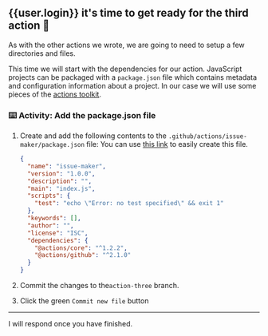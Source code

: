 ## {{user.login}} it's time to get ready for the third action 🎉

As with the other actions we wrote, we are going to need to setup a few directories and files.

This time we will start with the dependencies for our action. JavaScript projects can be packaged with a `package.json` file which contains metadata and configuration information about a project. In our case we will use some pieces of the [actions toolkit](https://github.com/actions/toolkit).

### :keyboard: Activity: Add the package.json file

1. Create and add the following contents to the `.github/actions/issue-maker/package.json` file:
   You can use [this link]({{quicklink}}) to easily create this file.

   ```json
   {
     "name": "issue-maker",
     "version": "1.0.0",
     "description": "",
     "main": "index.js",
     "scripts": {
       "test": "echo \"Error: no test specified\" && exit 1"
     },
     "keywords": [],
     "author": "",
     "license": "ISC",
     "dependencies": {
       "@actions/core": "^1.2.2",
       "@actions/github": "^2.1.0"
     }
   }
   ```

1. Commit the changes to the`action-three` branch.
1. Click the green `Commit new file` button

---

I will respond once you have finished.

